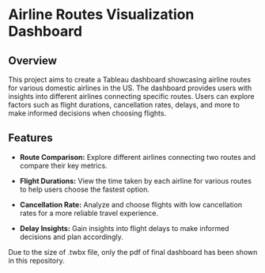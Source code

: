 # Airline Routes Visualization Dashboard
## Overview

This project aims to create a Tableau dashboard showcasing airline routes for various domestic airlines in the US. The dashboard provides users with insights into different airlines connecting specific routes. Users can explore factors such as flight durations, cancellation rates, delays, and more to make informed decisions when choosing flights.

## Features

- **Route Comparison:** Explore different airlines connecting two routes and compare their key metrics.

- **Flight Durations:** View the time taken by each airline for various routes to help users choose the fastest option.

- **Cancellation Rate:** Analyze and choose flights with low cancellation rates for a more reliable travel experience.

- **Delay Insights:** Gain insights into flight delays to make informed decisions and plan accordingly.

Due to the size of .twbx file, only the pdf of final dashboard has been shown in this repository.

